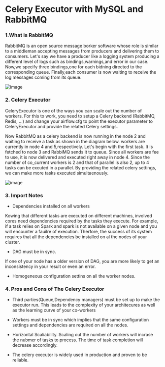 # Celery Executor with MySQL and RabbitMQ

### 1.What is RabbitMQ

RabbitMQ is an open source message borker software whose role is similar to a middleman accepting messages from producers and delivering them to consumers. 
Let's say we have a producer like a logging system producing a different level of logs such as bindings,warnings,and error in our case. 
Now,we specify three bindings,one for each bidning directed to the corresponding queue. Finally,each consumer is now waiting to receive the log messages coming from its queue.

![image](https://user-images.githubusercontent.com/53164959/101946422-4d6db980-3c32-11eb-9c55-422c6d4d31d6.png)

### 2. Celery Executor

CeleryExecutor is one of the ways you can scale out the number of workers. For this to work, you need to setup a Celery backend (RabbitMQ, Redis, …) and 
change your airflow.cfg to point the executor parameter to CeleryExecutor and provide the related Celery settings.


Now RabbitMQ as a celery backend is now running in the node 2 and waiting to receive a task as shown in the diagram below. workers are currently in node 4 and 5,respectively.
Let's begin with the first task. It is fetched to node 3 and RabbiMQ sends it to queue. Since all workers are fee to use, it is now delivered and executed right away in node 4.
Since the number of co_current workers is 2 and that of parallel is also 2, up to 4 tasks can be excuted in a parallel. By providing the related celery settings, we can make more
tasks executed simultaenously. 

![image](https://user-images.githubusercontent.com/53164959/101950947-7fcee500-3c39-11eb-8cd2-4d0bb0f7de1d.png)


### 3. Import Notes

- Dependencies installed on all workers 

Kowing that different tasks are executed on different machines, involved cores need dependencies required by the tasks they execute. For example, if a task relies on Spark and 
spark is not available on a given node and you will encounter a fauilre of execution. Therfore, the success of its system requires that all the dependencies be installed on al the nodes
of your cluster.

- DAG must be in sync.

If one of your node has a older version of DAG, you are more likely to get an inconsistency in your result or even an error. 

- Homogeneous configuration settins on all the worker nodes. 

### 4. Pros and Cons of The Celery Executor

- Third parties(Queue,Dependency managers) must be set up to make the executor run. This leads to the complexity of your architecures as well as the learning curve of your co-workers

- Workers must be in sync which implies that the same configuration settings and dependencies are required on all the nodes.

- Horizontal Scaliability. Scaling out the number of workers will incrase the nubmer of tasks to process. The time of task completion will decrease accordingly. 

- The celery executor is widely used in production and proven to be reliable. 









